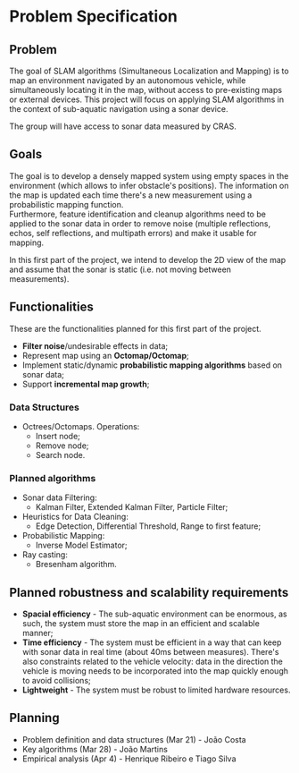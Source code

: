 # Problem Specification

## Problem

The goal of SLAM algorithms (Simultaneous Localization and Mapping) is to map an
environment navigated by an autonomous vehicle, while simultaneously locating
it in the map, without access to pre-existing maps or external devices. This
project will focus on applying SLAM algorithms in the context of sub-aquatic
navigation using a sonar device.

The group will have access to sonar data measured by CRAS.

## Goals

The goal is to develop a densely mapped system using empty spaces in the
environment (which allows to infer obstacle's positions). The information on the
map is updated each time there's a new measurement using a probabilistic mapping
function.  
Furthermore, feature identification and cleanup algorithms need to be applied to
the sonar data in order to remove noise (multiple reflections, echos, self
reflections, and multipath errors) and make it usable for mapping.

In this first part of the project, we intend to develop the 2D view of the map
and assume that the sonar is static (i.e. not moving between measurements).

## Functionalities

These are the functionalities planned for this first part of the project.

- **Filter noise**/undesirable effects in data;
- Represent map using an **Octomap/Octomap**;
- Implement static/dynamic **probabilistic mapping algorithms** based on sonar
  data;
- Support **incremental map growth**;

### Data Structures

- Octrees/Octomaps. Operations:
  - Insert node;
  - Remove node;
  - Search node.

### Planned algorithms

- Sonar data Filtering:
  - Kalman Filter, Extended Kalman Filter, Particle Filter;
- Heuristics for Data Cleaning:
  - Edge Detection, Differential Threshold, Range to first feature;
- Probabilistic Mapping:
  - Inverse Model Estimator;
- Ray casting:
  - Bresenham algorithm.

## Planned robustness and scalability requirements

- **Spacial efficiency** - The sub-aquatic environment can be enormous, as such,
  the system must store the map in an efficient and scalable manner;
- **Time efficiency** - The system must be efficient in a way that can keep with
  sonar data in real time (about 40ms between measures). There's also
  constraints related to the vehicle velocity: data in the direction the vehicle
  is moving needs to be incorporated into the map quickly enough to avoid
  collisions;
- **Lightweight** - The system must be robust to limited hardware resources.

## Planning

- Problem definition and data structures (Mar 21) - João Costa
- Key algorithms (Mar 28) - João Martins
- Empirical analysis (Apr 4) - Henrique Ribeiro e Tiago Silva
